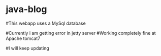 # java-blog
#This webapp uses a MySql database

#Currently i am getting error in jetty server
#Working completely fine at Apache tomcat7

#I will keep updating
